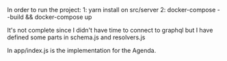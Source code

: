 In order to run the project:
1: yarn install on src/server
2: docker-compose --build && docker-compose up

It's not complete since I didn't have time to connect to graphql but I have defined some parts in schema.js and resolvers.js

In app/index.js is the implementation for the Agenda.
